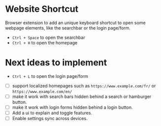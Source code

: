 # Website Shortcut
Browser extension to add an unique keyboard shortcut to open some webpage elements, like the searchbar or the login page/form.

- `Ctrl + Space` to open the searchbar
- `Ctrl + H` to open the homepage

# Next ideas to implement

- `Ctrl + L` to open the login page/form
- [ ] support localized homepages such as `https://www.example.com/fr/` or `https://www.example.com/en/`
- [ ] make it work with search bars hidden behind a search or hamburger button.
- [ ] make it work with login forms hidden behind a login button.
- [ ] Add a ui to explain and toggle features.
- [ ] Enable settings sync across devices.
